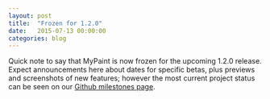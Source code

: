 ```yaml
---
layout: post
title:  "Frozen for 1.2.0"
date:   2015-07-13 00:00:00
categories: blog
---
```


Quick note to say that MyPaint is now frozen for the upcoming 1.2.0
release. Expect announcements here about dates for specific betas, plus
previews and screenshots of new features; however the most current
project status can be seen on our [Github milestones page](https://github.com/mypaint/mypaint/milestones).
